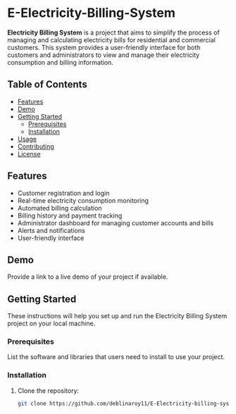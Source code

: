 # E-Electricity-Billing-System
**Electricity Billing System** is a project that aims to simplify the process of managing and calculating electricity bills for residential and commercial customers. This system provides a user-friendly interface for both customers and administrators to view and manage their electricity consumption and billing information.

## Table of Contents
- [Features](#features)
- [Demo](#demo)
- [Getting Started](#getting-started)
  - [Prerequisites](#prerequisites)
  - [Installation](#installation)
- [Usage](#usage)
- [Contributing](#contributing)
- [License](#license)

## Features

- Customer registration and login
- Real-time electricity consumption monitoring
- Automated billing calculation
- Billing history and payment tracking
- Administrator dashboard for managing customer accounts and bills
- Alerts and notifications
- User-friendly interface

## Demo

Provide a link to a live demo of your project if available.

## Getting Started

These instructions will help you set up and run the Electricity Billing System project on your local machine.

### Prerequisites

List the software and libraries that users need to install to use your project.

### Installation

1. Clone the repository:
   ```bash
   git clone https://github.com/deblinaroy11/E-Electricity-billing-system.git

